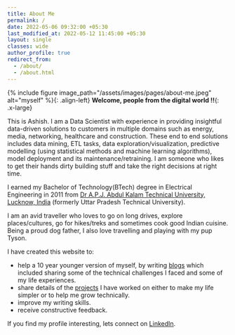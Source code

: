 ```yaml
---
title: About Me
permalink: /
date: 2022-05-06 09:32:00 +05:30
last_modified_at: 2022-05-12 11:45:00 +05:30
layout: single
classes: wide
author_profile: true
redirect_from: 
  - /about/
  - /about.html
---
```

{% include figure image_path="/assets/images/pages/about-me.jpeg" alt="myself" %}{: .align-left} 
**Welcome, people from the digital world !!**{: .x-large} 

This is Ashish. I am a Data Scientist with experience in providing insightful data-driven solutions to customers in multiple domains such as energy, media, networking, healthcare and construction.  These end to end solutions includes data mining, ETL tasks, data exploration/visualization, predictive modelling (using statistical methods and machine learning algorithms), model deployment and its maintenance/retraining. I am someone who likes to get their hands dirty building stuff and take the right decisions at right time.

I earned my Bachelor of Technology(BTech) degree in Electrical Engineering in 2011 from  [Dr A.P.J. Abdul Kalam Technical University, Lucknow, India](https://aktu.ac.in/) (formerly Uttar Pradesh Technical University).

I am an avid traveller who loves to go on long drives, explore places/cultures, go for hikes/treks and sometimes cook good Indian cuisine. Being a proud dog father, I also love travelling and playing with my pup Tyson.

I have created this website to:
- help a 10 year younger version of myself, by writing [blogs](/blog) which included sharing some of the technical challenges I faced and some of my life experiences.
 - share details of the [projects](/projects) I have worked on either to make my life simpler or to help me grow technically.
 - improve my writing skills.
 - receive constructive feedback.

If you find my profile interesting, lets connect on [LinkedIn](https://www.linkedin.com/in/ashish568/).